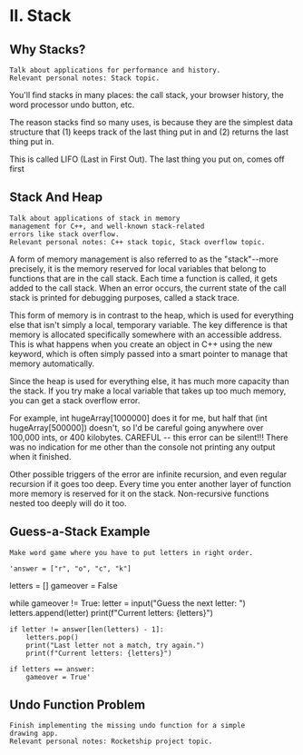 # II. Stack
## Why Stacks?
	Talk about applications for performance and history.
	Relevant personal notes: Stack topic.

<p>You'll find stacks in many places: the call stack, your browser history, the word processor undo button, etc.</p>
<p>The reason stacks find so many uses, is because they are the simplest data structure that (1) keeps track of the last thing put in and (2) returns the last thing put in.</p>
<p>This is called LIFO (Last in First Out). The last thing you put on, comes off first</p>

## Stack And Heap
	Talk about applications of stack in memory
	management for C++, and well-known stack-related
	errors like stack overflow.
	Relevant personal notes: C++ stack topic, Stack overflow topic.

<p> A form of memory
management is also referred to as the "stack"--more precisely,
it is the memory reserved for local variables that belong to functions
that are in the call stack. Each time a function is called, it gets added to the call stack. When an error occurs, the current state
of the call stack is printed for debugging purposes, called a stack trace.</p>
<p>This form of memory is in contrast to the heap, which is used for everything else that isn't simply a local, temporary variable. The key difference is that memory is allocated specifically somewhere with an accessible address. This is what happens when you create an object in C++ using the new keyword, which is often simply passed into a smart pointer to manage that memory automatically.</p>
<p>Since the heap is used for everything else, it has much more capacity than the stack. If you try make a local variable that takes up too much memory, you can get a stack overflow error.</p>
<p>For example, int hugeArray[1000000] does it for me, but half that
	(int hugeArray[500000]) doesn't, so I'd be careful going anywhere
	over 100,000 ints, or 400 kilobytes.
	CAREFUL -- this error can be silent!!! There was no indication for
	me other than the console not printing any output when it finished.</p>
<p>Other possible triggers of the error are infinite recursion, and even regular recursion if it goes too deep. Every time
	you enter another layer of function more memory is reserved for it
	on the stack. Non-recursive functions nested too deeply will do it too.</p>

## Guess-a-Stack Example
	Make word game where you have to put letters in right order.

	'answer = ["r", "o", "c", "k"]
letters = []
gameover = False

while gameover != True:
    letter = input("Guess the next letter: ")
    letters.append(letter)
    print(f"Current letters: {letters}")

    if letter != answer[len(letters) - 1]:
        letters.pop()
        print("Last letter not a match, try again.")
        print(f"Current letters: {letters}")

    if letters == answer:
        gameover = True'

## Undo Function Problem
	Finish implementing the missing undo function for a simple
	drawing app.
	Relevant personal notes: Rocketship project topic.



